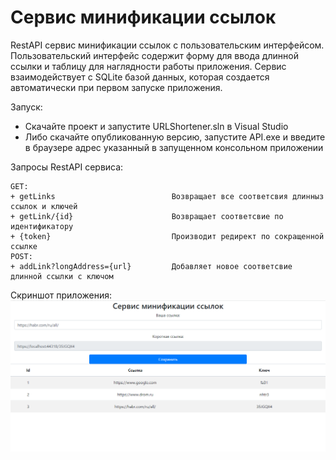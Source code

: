 # Сервис минификации ссылок
RestAPI сервис минификации ссылок с пользовательским интерфейсом. Пользовательский интерфейс содержит форму для ввода длинной ссылки и таблицу для наглядности работы приложения. Сервис взаимодействует с SQLite базой данных, которая создается автоматически при первом запуске приложения.

Запуск:
+ Скачайте проект и запустите URLShortener.sln в Visual Studio
+ Либо скачайте опубликованную версию, запустите API.exe и введите в браузере адрес указанный в запущенном консольном приложении

Запросы RestAPI сервиса:
>
    GET:
    + getLinks                          Возвращает все соответсвия длинныз ссылок и ключей
    + getLink/{id}                      Возвращает соответсвие по идентификатору
    + {token}                           Производит редирект по сокращенной ссылке
    POST:
    + addLink?longAddress={url}         Добавляет новое соответсвие длинной ссылки с ключом
Скриншот приложения:
![Alt text](https://github.com/Solovey42/UrlShortener/blob/main/Readme_assets/mainPage.png?raw=true "Title")
